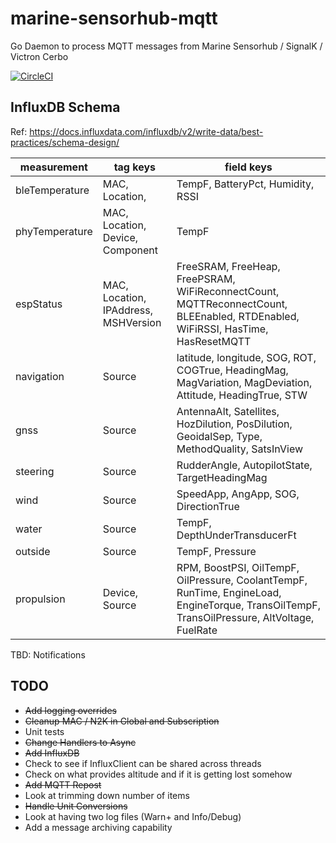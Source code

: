 # marine-sensorhub-mqtt

Go Daemon to process MQTT messages from Marine Sensorhub / SignalK / Victron Cerbo

[![CircleCI](https://dl.circleci.com/status-badge/img/circleci/BAoeA8hPhLZPsitWVrJzUa/R3FbSRfu28FC3tEmqFMr83/tree/main.svg?style=shield)](https://dl.circleci.com/status-badge/redirect/circleci/BAoeA8hPhLZPsitWVrJzUa/R3FbSRfu28FC3tEmqFMr83/tree/main)

## InfluxDB Schema

Ref: <https://docs.influxdata.com/influxdb/v2/write-data/best-practices/schema-design/>

| measurement | tag keys | field keys |
| -------- | ------- | ------- |
| bleTemperature | MAC, Location, | TempF, BatteryPct, Humidity, RSSI |
| phyTemperature | MAC, Location, Device, Component | TempF |
| espStatus | MAC, Location, IPAddress, MSHVersion | FreeSRAM, FreeHeap, FreePSRAM, WiFiReconnectCount, MQTTReconnectCount, BLEEnabled, RTDEnabled, WiFiRSSI, HasTime, HasResetMQTT |
| navigation | Source | latitude, longitude, SOG, ROT, COGTrue, HeadingMag, MagVariation, MagDeviation, Attitude, HeadingTrue, STW |
| gnss | Source | AntennaAlt, Satellites, HozDilution, PosDilution, GeoidalSep, Type, MethodQuality, SatsInView |
| steering | Source | RudderAngle, AutopilotState, TargetHeadingMag |
| wind | Source | SpeedApp, AngApp, SOG, DirectionTrue |
| water | Source | TempF, DepthUnderTransducerFt |
| outside | Source | TempF, Pressure |
| propulsion | Device, Source | RPM, BoostPSI, OilTempF, OilPressure, CoolantTempF, RunTime, EngineLoad, EngineTorque, TransOilTempF, TransOilPressure, AltVoltage, FuelRate |

TBD: Notifications

## TODO

* ~~Add logging overrides~~
* ~~Cleanup MAC / N2K in Global and Subscription~~
* Unit tests
* ~~Change Handlers to Async~~
* ~~Add InfluxDB~~
* Check to see if InfluxClient can be shared across threads
* Check on what provides altitude and if it is getting lost somehow
* ~~Add MQTT Repost~~
* Look at trimming down number of items
* ~~Handle Unit Conversions~~
* Look at having two log files (Warn+ and Info/Debug)
* Add a message archiving capability
